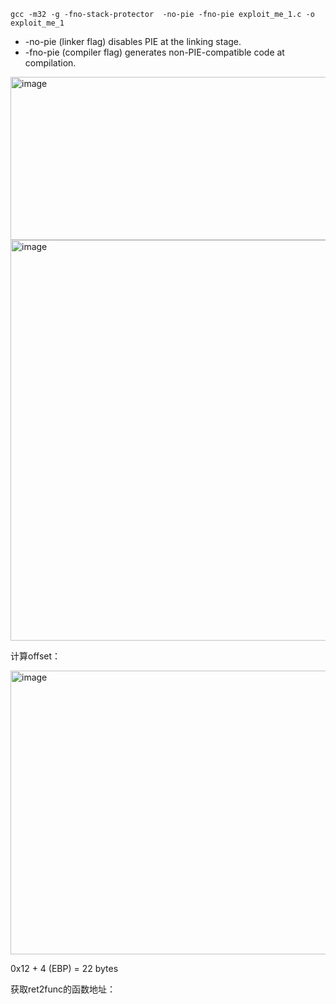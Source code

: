 

```
gcc -m32 -g -fno-stack-protector  -no-pie -fno-pie exploit_me_1.c -o exploit_me_1
```
- -no-pie (linker flag) disables PIE at the linking stage.
- -fno-pie (compiler flag) generates non-PIE-compatible code at compilation.


<img width="735" height="261" alt="image" src="https://github.com/user-attachments/assets/7e780b79-f149-43f6-9603-64a3da04b38e" />



<img width="522" height="641" alt="image" src="https://github.com/user-attachments/assets/9a640caa-18b6-41b1-92e0-ac4c0062f012" />


计算offset：

<img width="625" height="454" alt="image" src="https://github.com/user-attachments/assets/453bc260-f29a-4efa-b766-02e2a021cd8f" />

0x12 + 4 (EBP) = 22 bytes

获取ret2func的函数地址：


